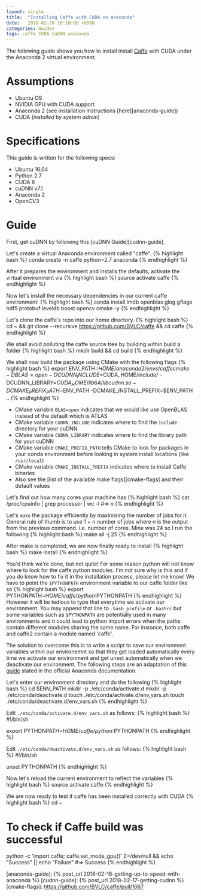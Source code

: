 ```yaml
---
layout: single
title:  "Installing Caffe with CUDA on Anaconda"
date:   2018-02-28 16:10:00 +0800
categories: Guides
tags: caffe CUDA cuDNN anaconda
---
```

The following guide shows you how to install install [Caffe][caffe] with CUDA
under the Anaconda 2 virtual environment.

# Assumptions
* Ubuntu OS
* NVIDIA GPU with CUDA support
* Anaconda 2 (see installation instructions [here][anaconda-guide])
* CUDA (*installed by system admin*)

# Specifications
This guide is written for the following specs:
* Ubuntu 16.04
* Python 2.7
* CUDA 8
* cuDNN v7.1
* Anaconda 2
* OpenCV3

# Guide
First, get cuDNN by following this [cuDNN Guide][cudnn-guide].

Let's create a virtual Anaconda environment called "caffe".
{% highlight bash %}
conda create -n caffe python=2.7 anaconda
{% endhighlight %}

After it prepares the environment and installs the defaults, activate the
virtual environment via
{% highlight bash %}
source activate caffe
{% endhighlight %}

Now let's install the necessary dependencies in our current caffe environment:
{% highlight bash %}
conda install lmdb openblas glog gflags hdf5 protobuf leveldb boost opencv cmake -y
{% endhighlight %}

Let's clone the caffe's repo into our home directory.
{% highlight bash %}
cd ~ && git clone --recursive https://github.com/BVLC/caffe && cd caffe
{% endhighlight %}

We shall avoid polluting the caffe source tree by building within build a folder
{% highlight bash %}
mkdir build && cd build
{% endhighlight %}

We shall now build the package using CMake with the following flags
{% highlight bash %}
export ENV_PATH=$HOME/anaconda2/envs/caffe
cmake -DBLAS=open -DCUDNN_INCLUDE=$CUDA_HOME/include/ -DCUDNN_LIBRARY=$CUDA_HOME/lib64/libcudnn.so -DCMAKE_PREFIX_PATH=$ENV_PATH -DCMAKE_INSTALL_PREFIX=$ENV_PATH ..
{% endhighlight %}
* CMake variable `BLAS=open` indicates that we would like use OpenBLAS instead of the default
which is ATLAS
* CMake variable `CUDNN_INCLUDE` indicates where to find the `include` directory for your
cuDNN
* CMake variable `CUDNN_LIBRARY` indicates where to find the library path for your cuDNN
* CMake variable  `CMAKE_PREFIX_PATH` tells CMake to look for packages in your conda environment
before looking in system install locations (like `/usr/local`)
* CMake variable  `CMAKE_INSTALL_PREFIX` indicates where to install Caffe binaries
* Also see the [list of the available make flags][cmake-flags] and their default
values

Let's find out how many cores your machine has
{% highlight bash %}
cat /proc/cpuinfo | grep processor | wc -l
#=> n
{% endhighlight %}

Let's `make` the package efficiently by maximising the number of jobs for it.
General rule of thumb is to use 1 + n number of jobs where n is the output from
the previous command. i.e. number of cores. Mine was 24 so I run the following
{% highlight bash %}
make all -j 25
{% endhighlight %}

After make is completed, we are now finally ready to install
{% highlight bash %}
make install
{% endhighlight %}

You'd think we're done, but not quite! For some reason python will not know
where to look for the caffe python modules. I'm not sure why is this and if you
do know how to fix it in the installation process, please let me know! We have
to point the `$PYTHONPATH` environment variable to our caffe folder like so
{% highlight bash %}
export PYTHONPATH=$HOME/caffe/python:$PYTHONPATH
{% endhighlight %}
However it will be tedious to type that everytime we activate our environment.
You may append that line to `.bash_profile` or `.bashrc` but some variables
such as `$PYTHONPATH` are potentially used in many environments and it could
lead to python import errors when the paths contain different modules sharing
the same name. For instance, both caffe and caffe2 contain a module named
'caffe'.

The solution to overcome this is to write a script to save our environment
variables within our environemnt so that they get loaded automatically every
time we activate our environment and get unset automatically when we deactivate
our environment. The following steps are an adaptation of this
[guide](https://conda.io/docs/user-guide/tasks/manage-environments.html#macos-and-linux)
stated in the official Anaconda documentation.

Let's enter our environment directory and do the following
{% highlight bash %}
cd $ENV_PATH
mkdir -p ./etc/conda/activate.d
mkdir -p ./etc/conda/deactivate.d
touch ./etc/conda/activate.d/env_vars.sh
touch ./etc/conda/deactivate.d/env_vars.sh
{% endhighlight %}

Edit `./etc/conda/activate.d/env_vars.sh` as follows:
{% highlight bash %}
#!/bin/sh

export PYTHONPATH=$HOME/caffe/python:$PYTHONPATH
{% endhighlight %}

Edit `./etc/conda/deactivate.d/env_vars.sh` as follows:
{% highlight bash %}
#!/bin/sh

unset PYTHONPATH
{% endhighlight %}

Now let's reload the current environment to reflect the variables
{% highlight bash %}
source activate caffe
{% endhighlight %}

We are now ready to test if caffe has been installed correctly with CUDA
{% highlight bash %}
cd ~
# To check if Caffe build was successful
python -c 'import caffe; caffe.set_mode_gpu()' 2>/dev/null && echo "Success" || echo "Failure"
#=> Success
{% endhighlight %}

[caffe]: http://caffe.berkeleyvision.org
[anaconda-guide]: {% post_url 2018-02-18-getting-up-to-speed-with-anaconda %}
[cudnn-guide]: {% post_url 2018-02-17-getting-cudnn %}
[cmake-flags]: https://github.com/BVLC/caffe/pull/1667
